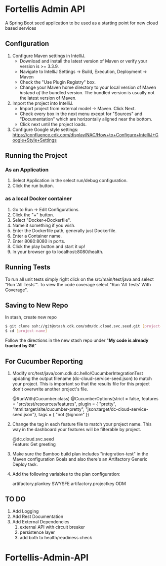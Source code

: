 # Fortellis Admin API
A Spring Boot seed application to be used as a starting point for new cloud based services

## Configuration
1. Configure Maven settings in IntelliJ.
    - Download and install the latest version of Maven or verify your version is >= 3.3.9.
    - Navigate to IntelliJ Settings -> Build, Execution, Deployment -> Maven
    - Check the "Use Plugin Registry" box.
    - Change your Maven home directory to your local version of Maven *instead of* the bundled version. The bundled version is usually not the latest version of Maven.
1. Import the project into IntelliJ. 
    - Import project from external model -> Maven. Click Next.
    - Check every box in the next menu except for "Sources" and "Documentation" which are horizontally aligned near the bottom.
    - Click next until the project loads.
1. Configure Google style settings: https://confluence.cdk.com/display/NAC/How+to+Configure+IntelliJ+Google+Style+Settings

## Running the Project

### As an Application
1. Select Application in the select run/debug configuration.
1. Click the run button.

### as a local Docker container
1. Go to Run -> Edit Configurations.
1. Click the "+" button.
1. Select "Docker->Dockerfile".
1. Name it something if you wish.
1. Enter the Dockerfile path, generally just Dockerfile.
1. Enter a Container name.
1. Enter 8080:8080 in ports.
1. Click the play button and start it up!
1. In your browser go to localhost:8080/health.


## Running Tests
To run all unit tests simply right click on the src/main/test/java and select "Run 'All Tests'". To view the code coverage select "Run 'All Tests' With Coverage".

## Saving to New Repo
In stash, create new repo
```sh
$ git clone ssh://git@stash.cdk.com/odm/dc.cloud.svc.seed.git [project-name]
$ cd [project-name]
```
Follow the directions in the new stash repo under "**My code is already tracked by Git**"

## For Cucumber Reporting
1. Modify src/test/java/com.cdk.dc.hello/CucumberIntegrationTest updating the output filename (dc-cloud-service-seed.json) to match your project. This is important so that the results file for this project don't overwrite another project's file.

    @RunWith(Cucumber.class)
    @CucumberOptions(strict = false, features = "src/test/resources/features", plugin = { "pretty",
        "html:target/site/cucumber-pretty",
        "json:target/dc-cloud-service-seed.json"}, tags = { "not @ignore" })
    
1. Change the tag in each feature file to match your project name. This way in the dashboard your features will be filterable by project.
    
    @dc.cloud.svc.seed    
    Feature: Get greeting
 
 1. Make sure the Bamboo build plan includes "integration-test" in the Maven configuration Goals and also there's an Artifactory Generic Deploy task.
 
 1. Add the following variables to the plan configuration:
 
    artifactory.plankey     SWYSFE
    artifactory.projectkey  ODM
    
## TO DO
1. Add Logging
1. Add Rest Documentation
1. Add External Dependencies
    1. external API with circuit breaker
    1. persistence layer
    1. add both to health/readiness check
# Fortellis-Admin-API
